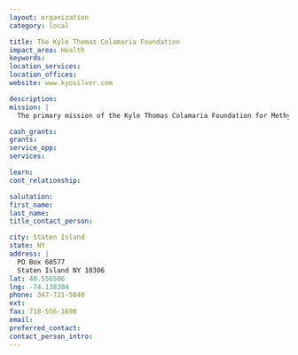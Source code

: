 ```yaml
---
layout: organization
category: local

title: The Kyle Thomas Colamaria Foundation
impact_area: Health
keywords: 
location_services: 
location_offices: 
website: www.kyosilver.com

description: 
mission: |
  The primary mission of the Kyle Thomas Colamaria Foundation for Methylmalonic Acidemia with Homcysturnia, Inc. (MMA + HCU) is to make a positive difference in the life of Kyle and other children born with Metabolic diseases, so they may achieve their highest level of potential, by providing committed volunteers, maximizing gifts and developing National awareness with standards of excellence.

cash_grants: 
grants: 
service_opp: 
services: 

learn: 
cont_relationship: 

salutation: 
first_name: 
last_name: 
title_contact_person: 

city: Staten Island
state: NY
address: |
  PO Box 60577    
  Staten Island NY 10306
lat: 40.556506
lng: -74.138304
phone: 347-721-5040
ext: 
fax: 718-556-1690
email: 
preferred_contact: 
contact_person_intro: 
---
```

